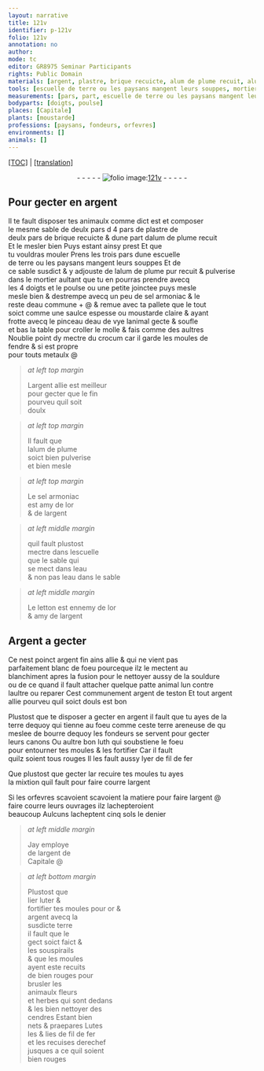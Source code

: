 ```yaml
---
layout: narrative
title: 121v
identifier: p-121v
folio: 121v
annotation: no
author:
mode: tc
editor: GR8975 Seminar Participants
rights: Public Domain
materials: [argent, plastre, brique recuicte, alum de plume recuit, alum de plume pur recuit & pulverise, sel armoniac, eau commune, saulce espesse, moustarde claire, eau de vye, crocum, metaulx, argent allie est meilleur pour gecter que le fin, alum de plume, or, eau, letton, Argent, poinct argent fin ains allie, souldure, argent de teston, argent allie, terre, terre areneuse, bourre dequoy les fondeurs se servent pour gecter leurs canons, bon luth, fil de fer, argent de Capitale, cendres]
tools: [escuelle de terre ou les paysans mangent leurs souppes, mortier, pallete, pinceau, table, molle, moules, escuelle, fil de fer]
measurements: [pars, part, escuelle de terre ou les paysans mangent leurs souppes, aultant que tu en pourras prendre avecq les 4 doigts et le poulse, petite joinctee, sols le denier]
bodyparts: [doigts, poulse]
places: [Capitale]
plants: [moustarde]
professions: [paysans, fondeurs, orfevres]
environments: []
animals: []
---
```


 <p><a href="{{ site.baseurl }}/diplomatic/">[TOC]</a> | <a href="{{ site.baseurl }}/texts/p-121v_tl/" target="_blank">[translation]</a></p><div class="folio" align="center">- - - - - <a href="http://gallica.bnf.fr/ark:/12148/btv1b10500001g/f248.item.r=" target="_blank"><img src="https://cu-mkp.github.io/2017-workshop-edition/assets/photo-icon.png" alt="folio image: " style="display:inline-block; margin-bottom:-3px;"/>121v</a> - - - - - </div>  
  

## Pour gecter en <span class="m">argent</span>

 
Il te fault disposer tes animaulx co<span class="exp">mm</span>e dict est et composer<br/> le mesme sable de <span class="del">deulx <span class="ms">pars</span> d</span> 4 <span class="ms">pars</span> de <span class="m">plastre</span> de<br/> deulx <span class="ms">pars</span> de <span class="m">brique recuicte</span> & dune <span class="ms">part</span> d<span class="m">alum <span class="add">de plume</span> recuit</span><br/> Et le mesler bien Puys estant ainsy prest Et que<br/> tu vouldras mouler Prens les trois <span class="ms">pars</span> dune <span class="tl"><span class="ms">escuelle<br/> de terre ou les <span class="pro">paysans</span> mangent leurs souppes</span></span> Et de<br/> ce sable susdict & y adjouste de l<span class="m">alum <span class="add">de plume</span> pur recuit & pulverise</span><br/> dans le <span class="tl">mortier</span> <span class="ms">aultant que tu en pourras prendre avecq<br/> les 4 <span class="bp">doigts</span> et le <span class="bp">poulse</span></span> ou une <span class="ms">petite joinctee</span> puys mesle<br/> mesle bien & destrempe avecq un peu de <span class="m">sel armoniac</span> & le<br/> reste d<span class="m">eau commune</span> \+ @ & remue avec ta <span class="tl">pallete</span> que le tout<br/> soict co<span class="exp">mm</span>e une <span class="m">saulce espesse</span> ou <span class="m"><span class="pa">moustarde</span> claire</span> & aya<span class="exp">n</span>t<br/> frotte avecq le <span class="tl">pinceau</span> d<span class="m">eau de vye</span> lanimal gecte & soufle<br/> et bas la <span class="tl">table</span> pour croller le <span class="tl">molle</span> & fais co<span class="exp">mm</span>e des aultres<br/> <span class="add">Noublie point dy mectre du <span class="m">crocum</span> car il garde les <span class="tl">moules</span> de<br/> fendre & si est propre<br/> pour touts <span class="m">metaulx</span></span> @
 
> *at left top margin*
> 
> 
>   L<span class="m">argent allie est meilleur<br/> pour gecter que le fin</span><br/> pourveu quil soit<br/> doulx
 
> *at left top margin*
> 
> 
>   Il fault que<br/> l<span class="m">alum de plume</span><br/> soict bien pulverise<br/> et bien mesle
 
> *at left top margin*
> 
> 
>   Le <span class="m">sel armoniac</span><br/> est amy de l<span class="m">or</span><br/> & de l<span class="m">argent</span>
 
> *at left middle margin*
> 
> 
>   <span class="add">quil fault plustost<br/> mectre dans l<span class="tl">escuelle</span><br/> que le sable qui<br/> se mect dans l<span class="m">eau</span><br/> & non pas l<span class="m">eau</span> dans le sable</span>
 
> *at left middle margin*
> 
> 
>   Le <span class="m">letton</span> est ennemy de l<span class="m">or</span><br/> & amy de l<span class="m">argent</span>
 
 
  

## <span class="m">Argent</span> a gecter

 
Ce nest <span class="m">poinct argent fin ains allie</span> & qui ne vient pas<br/> parfaitement blanc de foeu pourceque ilz le mectent au<br/> blanchiment apres la fusion pour le nettoyer aussy de la <span class="m">souldure</span><br/> <span class="del">ou de ce</span> quand il fault attacher quelque <span class="del">patte</span> animal lun co<span class="exp">n</span>tre<br/> laultre ou reparer Cest co<span class="exp">mmun</span>ement <span class="m">argent de <span class="cn">teston</span></span> Et tout <span class="m">argent<br/> allie</span> pourveu quil soict douls est bon
 
Plustost que te disposer a gecter <span class="add">en <span class="m">argent</span></span> il fault que tu ayes de la<br/> <span class="m">terre</span> <span class="del">dequoy</span> qui tienne au foeu co<span class="exp">mm</span>e ceste <span class="m">terre areneuse</span> <span class="del">de qu</span><br/> meslee de <span class="m">bourre dequoy les <span class="pro">fondeurs</span> se servent pour gecter<br/> leurs canons</span> Ou aultre <span class="m">bon luth</span> qui soubstiene le foeu<br/> pour entourner tes <span class="tl">moules</span> & les fortifier Car il fault<br/> quilz soient tous rouges Il les fault aussy lyer de <span class="tl"><span class="m">fil de fer</span></span>
 
 Que plustost que <span class="del">gecter lar</span> recuire tes <span class="tl">moules</span> tu ayes<br/> la mixtion quil fault pour faire courre l<span class="m">argent</span> 
 
Si les <span class="pro">orfevres</span> scavoient scavoient la matiere pour faire l<span class="m">argent</span> @<br/> faire courre leurs ouvrages ilz lachepteroient<br/> beaucoup Aulcuns lacheptent cinq <span class="ms"><span class="cn">sols</span> le denier</span>
 
> *at left middle margin*
> 
> 
>   Jay employe<br/> de l<span class="m">argent de<br/> <span class="pl">Capitale</span></span> @
 
> *at left bottom margin*
> 
> 
>   Plustost que<br/> <span class="del">lier</span> luter &<br/> fortifier tes <span class="tl">moules</span> pour <span class="m">or</span> &<br/> <span class="m">argent</span> avecq la<br/> susdicte <span class="m">terre</span><br/> il fault que le<br/> gect soict faict &<br/> les souspirails<br/> & que les <span class="tl">moules</span><br/> ayent este recuits<br/> <span class="del">de</span> bien rouges pour<br/> brusler les<br/> animaulx fleurs<br/> et herbes qui sont dedans<br/> & les bien nettoyer des<br/> <span class="m">cendres</span> Estant bien<br/> nets & praepares Lutes<br/> les & lies de <span class="tl"><span class="m">fil de fer</span></span><br/> et les recuises derechef<br/> jusques a ce quil soient<br/> bien rouges
 
 
